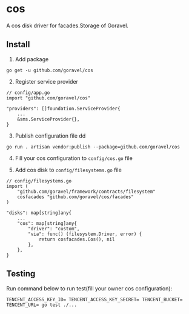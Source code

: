 # cos

A cos disk driver for facades.Storage of Goravel.

## Install

1. Add package

```
go get -u github.com/goravel/cos
```

2. Register service provider

```
// config/app.go
import "github.com/goravel/cos"

"providers": []foundation.ServiceProvider{
    ...
    &sms.ServiceProvider{},
}
```

3. Publish configuration file
dd
```
go run . artisan vendor:publish --package=github.com/goravel/cos
```

4. Fill your cos configuration to `config/cos.go` file

5. Add cos disk to `config/filesystems.go` file

```
// config/filesystems.go
import (
    "github.com/goravel/framework/contracts/filesystem"
    cosfacades "github.com/goravel/cos/facades"
)

"disks": map[string]any{
    ...
    "cos": map[string]any{
        "driver": "custom",
        "via": func() (filesystem.Driver, error) {
            return cosfacades.Cos(), nil
        },
    },
}
```

## Testing

Run command below to run test(fill your owner cos configuration):

```
TENCENT_ACCESS_KEY_ID= TENCENT_ACCESS_KEY_SECRET= TENCENT_BUCKET= TENCENT_URL= go test ./...
```
